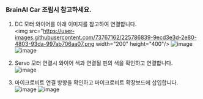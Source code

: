 ### BrainAI Car 조립시 참고하세요.

1. DC 모터 와이어를 아래 이미지를 참고하여 연결합니다. <br>
<img src="https://user-images.githubusercontent.com/73767162/225786839-9ecd3e3d-2e80-4803-93da-997ab706aa07.png width="200" height="400"/>
![image](https://user-images.githubusercontent.com/73767162/225786620-927010e9-11d9-4429-ab00-52b54be7a292.png)
![image](https://user-images.githubusercontent.com/73767162/225786898-3dec0581-c250-4edb-be26-7ed2cc58f874.png)

2. Servo 모터 연결시 와이어 색과 연결될 핀의 색을 확인하고 연결합니다. <br>
![image](https://user-images.githubusercontent.com/73767162/225787395-6e29f043-6a90-41a4-b852-cadbe7fff945.png)


2. 마이크로비트 연결 방향을 확인하고 마이크로비트 확장보드에 삽입합니다. <br>
![image](https://user-images.githubusercontent.com/73767162/225787236-a88c859c-712e-410f-b758-d92fe38c6082.png)
![image](https://user-images.githubusercontent.com/73767162/225787144-54a49696-d4a0-452b-bdf1-1b51a64ae544.png)

